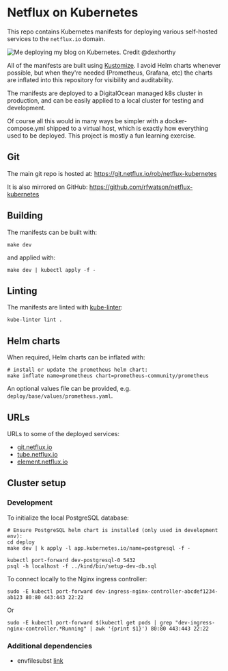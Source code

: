 # Netflux on Kubernetes

This repo contains Kubernetes manifests for deploying various self-hosted
services to the `netflux.io` domain.

![Me deploying my blog on Kubernetes. Credit @dexhorthy](https://git.netflux.io/rob/netflux-kubernetes/raw/branch/main/picture.jpg)

All of the manifests are built using [Kustomize](https://kustomize.io/). I
avoid Helm charts whenever possible, but when they're needed (Prometheus,
Grafana, etc) the charts are inflated into this repository for visibility and
auditability.

The manifests are deployed to a DigitalOcean managed k8s cluster in production,
and can be easily applied to a local cluster for testing and development.

Of course all this would in many ways be simpler with a docker-compose.yml
shipped to a virtual host, which is exactly how everything used to be deployed.
This project is mostly a fun learning exercise.

## Git

The main git repo is hosted at: https://git.netflux.io/rob/netflux-kubernetes

It is also mirrored on GitHub: https://github.com/rfwatson/netflux-kubernetes

## Building

The manifests can be built with:

```
make dev
```

and applied with:

```
make dev | kubectl apply -f -
```

## Linting

The manifests are linted with [kube-linter](https://docs.kubelinter.io):

```
kube-linter lint .
```

## Helm charts

When required, Helm charts can be inflated with:

```
# install or update the prometheus helm chart:
make inflate name=prometheus chart=prometheus-community/prometheus
```

An optional values file can be provided, e.g. `deploy/base/values/prometheus.yaml`.

## URLs

URLs to some of the deployed services:

* [git.netflux.io](https://git.netflux.io)
* [tube.netflux.io](https://tube.netflux.io)
* [element.netflux.io](https://element.netflux.io)

## Cluster setup

### Development

To initialize the local PostgreSQL database:

```
# Ensure PostgreSQL helm chart is installed (only used in development env):
cd deploy
make dev | k apply -l app.kubernetes.io/name=postgresql -f -

kubectl port-forward dev-postgresql-0 5432
psql -h localhost -f ../kind/bin/setup-dev-db.sql
```

To connect locally to the Nginx ingress controller:

```
sudo -E kubectl port-forward dev-ingress-nginx-controller-abcdef1234-ab123 80:80 443:443 22:22
```

Or

```
sudo -E kubectl port-forward $(kubectl get pods | grep "dev-ingress-nginx-controller.*Running" | awk '{print $1}') 80:80 443:443 22:22
```

### Additional dependencies

- envfilesubst [link](https://git.netflux.io/rob/envfilesubst)
